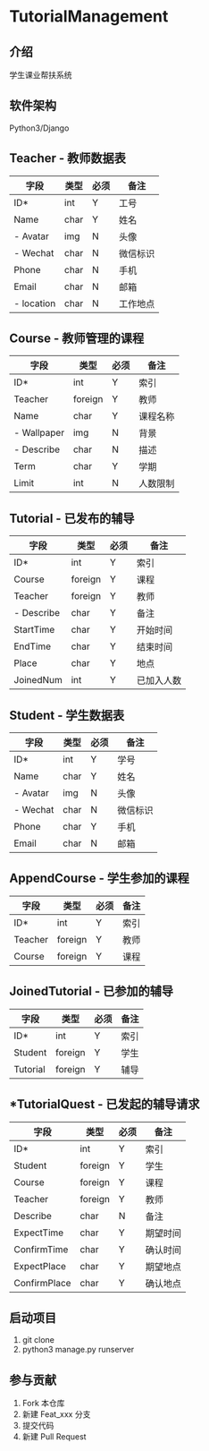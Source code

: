 # TutorialManagement

## 介绍
学生课业帮扶系统

## 软件架构
Python3/Django

## Teacher - 教师数据表

|字段|类型|必须|备注|
|---|---|---|---|
|ID*|int|Y|工号|
|Name|char|Y|姓名|
|- Avatar|img|N|头像|
|- Wechat|char|N|微信标识|
|Phone|char|N|手机|
|Email|char|N|邮箱|
|- location|char|N|工作地点|

## Course - 教师管理的课程
|字段|类型|必须|备注|
|---|---|---|---|
|ID*|int|Y|索引|
|Teacher|foreign|Y|教师|
|Name|char|Y|课程名称|
|- Wallpaper|img|N|背景|
|- Describe|char|N|描述|
|Term|char|Y|学期|
|Limit|int|N|人数限制|

## Tutorial - 已发布的辅导
|字段|类型|必须|备注|
|---|---|---|---|
|ID*|int|Y|索引|
|Course|foreign|Y|课程|
|Teacher|foreign|Y|教师|
|- Describe|char|Y|备注|
|StartTime|char|Y|开始时间|
|EndTime|char|Y|结束时间|
|Place|char|Y|地点|
|JoinedNum|int|Y|已加入人数|

## Student - 学生数据表
|字段|类型|必须|备注|
|---|---|---|---|
|ID*|int|Y|学号|
|Name|char|Y|姓名|
|- Avatar|img|N|头像|
|- Wechat|char|N|微信标识|
|Phone|char|Y|手机|
|Email|char|N|邮箱|

## AppendCourse - 学生参加的课程
|字段|类型|必须|备注|
|---|---|---|---|
|ID*|int|Y|索引|
|Teacher|foreign|Y|教师|
|Course|foreign|Y|课程|

## JoinedTutorial - 已参加的辅导
|字段|类型|必须|备注|
|---|---|---|---|
|ID*|int|Y|索引|
|Student|foreign|Y|学生|
|Tutorial|foreign|Y|辅导|

## *TutorialQuest - 已发起的辅导请求
|字段|类型|必须|备注|
|---|---|---|---|
|ID*|int|Y|索引|
|Student|foreign|Y|学生|
|Course|foreign|Y|课程|
|Teacher|foreign|Y|教师|
|Describe|char|N|备注|
|ExpectTime|char|Y|期望时间|
|ConfirmTime|char|Y|确认时间|
|ExpectPlace|char|Y|期望地点|
|ConfirmPlace|char|Y|确认地点|

## 启动项目
1.  git clone
2.  python3 manage.py runserver

## 参与贡献

1.  Fork 本仓库
2.  新建 Feat_xxx 分支
3.  提交代码
4.  新建 Pull Request
